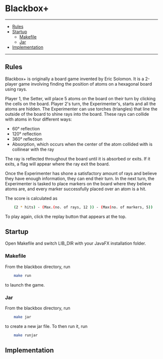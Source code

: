 # Blackbox+

---------------------------------------
* [Rules](#rules)
* [Startup](#startup)
    * [Makefile](#makefile)
    * [Jar](#jar)
* [Implementation](#interface)

---------------------------------------


## Rules
Blackbox+ is originally a board game invented by Eric Solomon. It is a 2-player game involving finding the position of atoms on a hexagonal board using rays.

Player 1, the Setter, will place 5 atoms on the board on their turn by clicking the cells on the board.
Player 2's turn, the Experimenter's, starts and all the atoms are hidden. The Experimenter can use torches (triangles) that line the outside of the board to shine rays into the board. These rays can collide with atoms in four different ways:
- 60° reflection
- 120° reflection
- 360° reflection
- Absorption, which occurs when the center of the atom collided with is collinear with the ray

The ray is reflected throughout the board until it is absorbed or exits. If it exits, a flag will appear where the ray exit the board.

Once the Experimenter has shone a satisfactory amount of rays and believe they have enough information, they can end their turn.
In the next turn, the Experimenter is tasked to place markers on the board where they believe atoms are, and every marker successfully placed over an atom is a hit.

The score is calculated as
```bash
    (2 * hits) - (Max.(no. of rays, 12 )) - (Max(no. of markers, 5))
```

To play again, click the replay button that appears at the top.

## Startup
Open Makefile and switch LIB_DIR with your JavaFX installation folder.

### Makefile
From the blackbox directory, run
```bash
    make run
```
to launch the game.

### Jar
From the blackbox directory, run
```bash
    make jar
```
to create a new jar file. To then run it, run
```bash
    make runjar
```


## Implementation